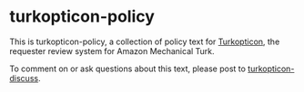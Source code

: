 # turkopticon-policy

This is turkopticon-policy, a collection of policy text for [Turkopticon](http://turkopticon.ucsd.edu), the requester review system for Amazon Mechanical Turk.

To comment on or ask questions about this text, please post to [turkopticon-discuss](https://groups.google.com/d/forum/turkopticon-discuss).
